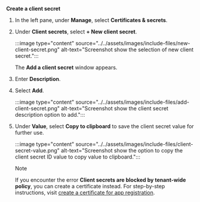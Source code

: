 **Create a client secret**

1. In the left pane, under **Manage**, select **Certificates & secrets**.

1. Under **Client secrets**, select **+ New client secret**.

    :::image type="content" source="../../assets/images/include-files/new-client-secret.png" alt-text="Screenshot show the selection of new client secret.":::

    The **Add a client secret** window appears.

1. Enter **Description**.

1. Select **Add**.

    :::image type="content" source="../../assets/images/include-files/add-client-secret.png" alt-text="Screenshot show the client secret description option to add.":::

1. Under **Value**, select **Copy to clipboard** to save the client secret value for further use.

    :::image type="content" source="../../assets/images/include-files/client-secret-value.png" alt-text="Screenshot show the option to copy the client secret ID value to copy value to clipboard.":::

    > [!NOTE]
    > If you encounter the error **Client secrets are blocked by tenant-wide policy**, you can create a certificate instead. For step-by-step instructions, visit [create a certificate for app registration](/graph/auth-register-app-v2).
